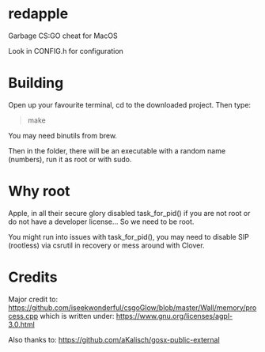 # redapple
Garbage CS:GO cheat for MacOS

Look in CONFIG.h for configuration

# Building

Open up your favourite terminal, cd to the downloaded project. Then type:

>make

You may need binutils from brew.

Then in the folder, there will be an executable with a random name (numbers), run it as root or with sudo.

# Why root

Apple, in all their secure glory disabled task_for_pid() if you are not root or do not have a developer license... So we need to be root. 

You might run into issues with task_for_pid(), you may need to disable SIP (rootless) via csrutil in recovery or mess around with Clover.

# Credits
Major credit to: https://github.com/iseekwonderful/csgoGlow/blob/master/Wall/memory/process.cpp which is written under: https://www.gnu.org/licenses/agpl-3.0.html

Also thanks to: https://github.com/aKalisch/gosx-public-external
